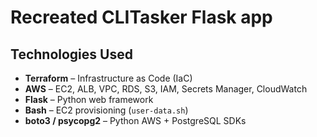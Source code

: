 # Recreated CLITasker Flask app

## Technologies Used

- **Terraform** – Infrastructure as Code (IaC)
- **AWS** – EC2, ALB, VPC, RDS, S3, IAM, Secrets Manager, CloudWatch
- **Flask** – Python web framework
- **Bash** – EC2 provisioning (`user-data.sh`)
- **boto3 / psycopg2** – Python AWS + PostgreSQL SDKs

